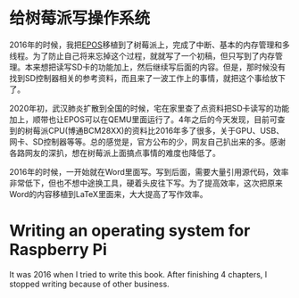 
# 给树莓派写操作系统
2016年的时候，我把[EPOS](https://github.com/hongmingjian/epos)移植到了树莓派上，完成了中断、基本的内存管理和多线程。为了防止自己将来忘掉这个过程，就就写了一个初稿，但只写到了内存管理。本来想把读写SD卡的功能加上，然后继续写后面的内容。但是，那时候没有找到SD控制器相关的参考资料，而且来了一波工作上的事情，就把这个事给放下了。

2020年初，武汉肺炎扩散到全国的时候，宅在家里查了点资料把SD卡读写的功能加上，顺带也让EPOS可以在QEMU里面运行了。4年之后的今天发现，目前可查到的树莓派CPU(博通BCM28XX)的资料比2016年多了很多，关于GPU、USB、网卡、SD控制器等等。总的感觉是，官方公布的少，网友自己扒出来的多。感谢各路网友的深扒，想在树莓派上面搞点事情的难度也降低了。

2016年的时候，一开始就在Word里面写。写到后面，需要大量引用源代码，效率非常低下，但也不想中途换工具，硬着头皮往下写。为了提高效率，这次把原来Word的内容移植到LaTeX里面来，大大提高了写作效率。

# Writing an operating system for Raspberry Pi
It was 2016 when I tried to write this book. After finishing 4 chapters, I stopped writing because of other business.
